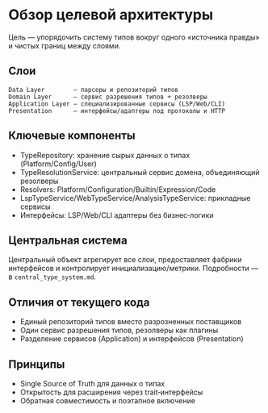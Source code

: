 # Обзор целевой архитектуры

Цель — упорядочить систему типов вокруг одного «источника правды» и чистых границ между слоями.

## Слои
```
Data Layer        — парсеры и репозиторий типов
Domain Layer      — сервис разрешения типов + резолверы
Application Layer — специализированные сервисы (LSP/Web/CLI)
Presentation      — интерфейсы/адаптеры под протоколы и HTTP
```

## Ключевые компоненты
- TypeRepository: хранение сырых данных о типах (Platform/Config/User)
- TypeResolutionService: центральный сервис домена, объединяющий резолверы
- Resolvers: Platform/Configuration/Builtin/Expression/Code
- LspTypeService/WebTypeService/AnalysisTypeService: прикладные сервисы
- Интерфейсы: LSP/Web/CLI адаптеры без бизнес‑логики

## Центральная система
Центральный объект агрегирует все слои, предоставляет фабрики интерфейсов и контролирует инициализацию/метрики. Подробности — в `central_type_system.md`.

## Отличия от текущего кода
- Единый репозиторий типов вместо разрозненных поставщиков
- Один сервис разрешения типов, резолверы как плагины
- Разделение сервисов (Application) и интерфейсов (Presentation)

## Принципы
- Single Source of Truth для данных о типах
- Открытость для расширения через trait‑интерфейсы
- Обратная совместимость и поэтапное включение

